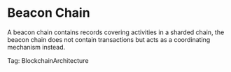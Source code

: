 # Beacon Chain

A beacon chain contains records covering activities in a sharded chain, the beacon chain does not contain transactions but acts as a coordinating mechanism instead.

Tag: BlockchainArchitecture
